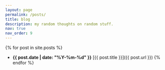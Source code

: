 ```yaml
---
layout: page
permalink: /posts/
title: blog
description: my random thoughts on random stuff.
nav: true
nav_order: 9
---
```



{% for post in site.posts %}
- **{{ post.date | date: "%Y-%m-%d" }}** [{{ post.title }}]({{ post.url }})
{% endfor %}
